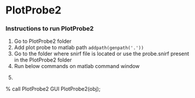 # PlotProbe2

### Instructions to run PlotProbe2

1. Go to PlotProbe2 folder
2. Add plot probe to matlab path ``` addpath(genpath('.')) ```
3. Go to the folder where snirf file is located or use the probe.snirf present in the PlotProbe2 folder
4. Run below commands on matlab command window
5. ```obj = SnirfClass('probe.snirf');
% call PlotProbe2 GUI
PlotProbe2(obj);
```

